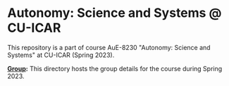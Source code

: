 # Autonomy: Science and Systems @ CU-ICAR

This repository is a part of course AuE-8230 "Autonomy: Science and Systems" at CU-ICAR (Spring 2023).

**[Group](https://github.com/Tinker-Twins/Autonomy-Science-And-Systems/tree/main/Group):** This directory hosts the group details for the course during Spring 2023.

